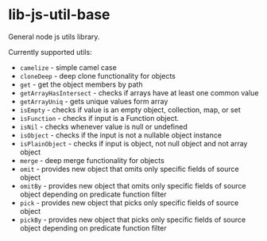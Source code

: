 # lib-js-util-base

General node js utils library.

Currently supported utils:
- `camelize` - simple camel case
- `cloneDeep` - deep clone functionality for objects
- `get` - get the object members by path
- `getArrayHasIntersect` - checks if arrays have at least one common value
- `getArrayUniq` - gets unique values form array
- `isEmpty` - checks if value is an empty object, collection, map, or set
- `isFunction` - checks if input is a Function object.
- `isNil` - checks whenever value is null or undefined
- `isObject` - checks if the input is not a nullable object instance
- `isPlainObject` - checks if input is object, not null object and not array object
- `merge` - deep merge functionality for objects
- `omit` - provides new object that omits only specific fields of source object
- `omitBy` -  provides new object that omits only specific fields of source object depending on predicate function filter
- `pick` - provides new object that picks only specific fields of source object
- `pickBy` -  provides new object that picks only specific fields of source object depending on predicate function filter
